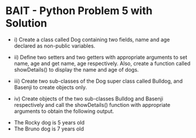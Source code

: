 # BAIT - Python Problem 5 with Solution

* i) Create a class called Dog containing two fields, name and age declared as non-public variables.

* ii) Define two setters and two getters with appropriate arguments to set name, age and get name, age respectively. Also, create a function called showDetails() to display the name and age of dogs.

* iii) Create two sub-classes of the Dog super class called Bulldog, and Basenji to create objects only.

* iv) Create objects of the two sub-classes Bulldog and Basenji respectively and call the showDetails() function with appropriate arguments to obtain the following output.


- The Rocky dog is 5 years old
- The Bruno dog is 7 years old

